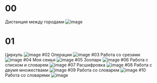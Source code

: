 # 00
Дистанция между городами
![image](https://github.com/QNekoma/python_labs/assets/147964939/fc53fa09-9037-48e5-8b89-56b306a3b43a)
# 01
Циркуль
![image](https://github.com/QNekoma/python_labs/assets/147964939/54f02fe8-7348-45d8-8f89-480858c5d208)
#02
Операции
![image](https://github.com/QNekoma/python_labs/assets/147964939/ae9dbb01-f15f-4c6b-94d9-21b31cf1e644)
#03
Работа со срезами
![image](https://github.com/QNekoma/python_labs/assets/147964939/de5836da-de2e-4882-9d89-3bf9731e9c2f)
#04
Моя семья
![image](https://github.com/QNekoma/python_labs/assets/147964939/2cc1b962-8c77-4d9b-bb05-136e8f395918)
#05
Зоопарк
![image](https://github.com/QNekoma/python_labs/assets/147964939/13dd659f-8708-4811-bc42-2f3cd70271e4)
#06
Работа с списком и словарем
![image](https://github.com/QNekoma/python_labs/assets/147964939/a286f4e2-2187-4890-816b-8e752c1d012c)
#07
Расшифровка
![image](https://github.com/QNekoma/python_labs/assets/147964939/05a67c1d-8553-491a-a33e-3422e19a97b9)
#08
Работа с двумя множествами
![image](https://github.com/QNekoma/python_labs/assets/147964939/6686f9d4-f035-4471-b92a-cb6cc9600e49)
#09
Работа со словарем
![image](https://github.com/QNekoma/python_labs/assets/147964939/180f1efe-f38c-42f6-920a-35674f62e39d)
#10
Работа со словарями
![image](https://github.com/QNekoma/python_labs/assets/147964939/af08ac39-f8e4-46f8-b774-80a638ffb4a2)
